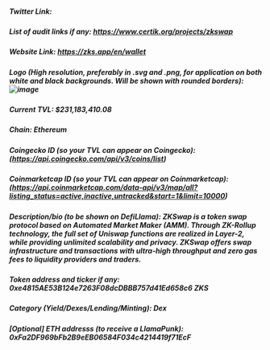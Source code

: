 ##### Twitter Link:


##### List of audit links if any: https://www.certik.org/projects/zkswap


##### Website Link: https://zks.app/en/wallet


##### Logo (High resolution, preferably in .svg and .png, for application on both white and black backgrounds. Will be shown with rounded borders): ![image](https://user-images.githubusercontent.com/64352068/120710937-9ed56380-c473-11eb-8d15-63faca820d3c.png)



##### Current TVL: $231,183,410.08


##### Chain: Ethereum


##### Coingecko ID (so your TVL can appear on Coingecko): (https://api.coingecko.com/api/v3/coins/list)


##### Coinmarketcap ID (so your TVL can appear on Coinmarketcap): (https://api.coinmarketcap.com/data-api/v3/map/all?listing_status=active,inactive,untracked&start=1&limit=10000)


##### Description/bio (to be shown on DefiLlama): ZKSwap is a token swap protocol based on Automated Market Maker (AMM). Through ZK-Rollup technology, the full set of Uniswap functions are realized in Layer-2, while providing unlimited scalability and privacy. ZKSwap offers swap infrastructure and transactions with ultra-high throughput and zero gas fees to liquidity providers and traders.


##### Token address and ticker if any: 0xe4815AE53B124e7263F08dcDBBB757d41Ed658c6 ZKS


##### Category (Yield/Dexes/Lending/Minting): Dex


##### [Optional] ETH addresss (to receive a LlamaPunk): 0xFa2DF969bFb2B9eEB06584F034c4214419f71EcF
